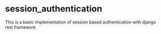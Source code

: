 # session_authentication
This is a basic implementation of session based authentication with django rest framework
